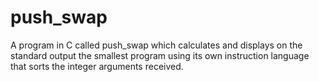 # push_swap
A program in C called push_swap which calculates and displays on the standard output the smallest program using its own instruction language that sorts the integer arguments received.
